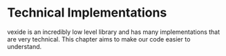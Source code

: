 # Technical Implementations

vexide is an incredibly low level library and has many implementations that are very technical.
This chapter aims to make our code easier to understand.